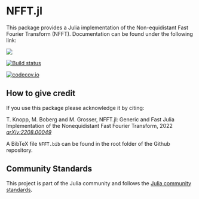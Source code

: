 # NFFT.jl

This package provides a Julia implementation of the Non-equidistant Fast Fourier Transform (NFFT).
Documentation can be found under the following link:

[![](https://img.shields.io/badge/docs-latest-blue.svg)](https://JuliaMath.github.io/NFFT.jl/dev)

[![Build status](https://github.com/JuliaMath/NFFT.jl/workflows/CI/badge.svg)](https://github.com/JuliaMath/NFFT.jl/actions)

[![codecov.io](http://codecov.io/github/JuliaMath/NFFT.jl/coverage.svg?branch=master)](http://codecov.io/github/JuliaMath/NFFT.jl?branch=master)

## How to give credit
If you use this package please acknowledge it by citing:

T. Knopp, M. Boberg and M. Grosser, NFFT.jl: Generic and Fast Julia Implementation of the Nonequidistant
 Fast Fourier Transform, 2022 [*arXiv:2208.00049*](http://arxiv.org/abs/2208.00049)

A BibTeX file `NFFT.bib` can be found in the root folder of the Github repository.

## Community Standards

This project is part of the Julia community and follows the [Julia community standards](https://julialang.org/community/standards/). 
